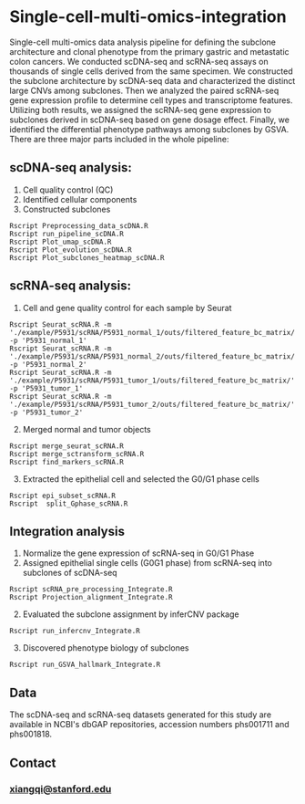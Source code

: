 # Single-cell-multi-omics-integration

Single-cell multi-omics data analysis pipeline for defining the subclone architecture and clonal phenotype from the primary gastric and metastatic colon cancers. We conducted scDNA-seq and scRNA-seq assays on thousands of single cells derived from the same specimen. We constructed the subclone architecture by scDNA-seq data and characterized the distinct large CNVs among subclones. Then we analyzed the paired scRNA-seq gene expression profile to determine cell types and transcriptome features. Utilizing both results, we assigned the scRNA-seq gene expression to subclones derived in scDNA-seq based on gene dosage effect. Finally, we identified the differential phenotype pathways among subclones by GSVA. There are three major parts included in the whole pipeline:
## scDNA-seq analysis:
 1. Cell quality control (QC)
 2. Identified cellular components 
 3. Constructed subclones 
 
 ```
 Rscript Preprocessing_data_scDNA.R
 Rscript run_pipeline_scDNA.R
 Rscript Plot_umap_scDNA.R
 Rscript Plot_evolution_scDNA.R
 Rscript Plot_subclones_heatmap_scDNA.R
 ```
## scRNA-seq analysis: 
 1. Cell and gene quality control for each sample by Seurat
 ```
 Rscript Seurat_scRNA.R -m './example/P5931/scRNA/P5931_normal_1/outs/filtered_feature_bc_matrix/' -p 'P5931_normal_1'
 Rscript Seurat_scRNA.R -m './example/P5931/scRNA/P5931_normal_2/outs/filtered_feature_bc_matrix/' -p 'P5931_normal_2'
 Rscript Seurat_scRNA.R -m './example/P5931/scRNA/P5931_tumor_1/outs/filtered_feature_bc_matrix/' -p 'P5931_tumor_1'
 Rscript Seurat_scRNA.R -m './example/P5931/scRNA/P5931_tumor_2/outs/filtered_feature_bc_matrix/' -p 'P5931_tumor_2'
 ```
 
 2. Merged normal and tumor objects
 ```
 Rscript merge_seurat_scRNA.R
 Rscript merge_sctransform_scRNA.R
 Rscript find_markers_scRNA.R
 ```
 
 3. Extracted the epithelial cell and selected the G0/G1 phase cells
 ```
 Rscript epi_subset_scRNA.R
 Rscript  split_Gphase_scRNA.R
 ```
 
## Integration analysis 
 1. Normalize the gene expression of scRNA-seq in G0/G1 Phase
 2. Assigned epithelial single cells (G0G1 phase) from scRNA-seq into subclones of scDNA-seq
 ```
 Rscript scRNA_pre_processing_Integrate.R 
 Rscript Projection_alignment_Integrate.R
 ```
 2. Evaluated the subclone assignment by inferCNV package 
 ```
 Rscript run_infercnv_Integrate.R
 ```
 3. Discovered phenotype biology of subclones  
 ```
 Rscript run_GSVA_hallmark_Integrate.R
 ```
## Data
The scDNA-seq and scRNA-seq datasets generated for this study are available in NCBI's dbGAP repositories, accession numbers phs001711 and phs001818. 
<!--
## Reference
[Single cell multi-omic mapping of subclonal architecture and pathway phenotype in primary gastric and metastatic colon cancers, bioRxiv](https://www.biorxiv.org/content/10.1101/2022.07.03.498616v1)
-->

## Contact 
### xiangqi@stanford.edu 
